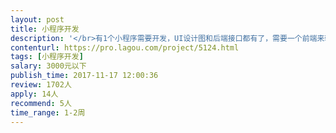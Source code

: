```yaml
---                
layout: post       
title: 小程序开发           
description: '</br>有1个小程序需要开发，UI设计图和后端接口都有了，需要一个前端来辅助开发。</br></br>1.总共只有10个页面，页面内容也很简单；</br>2.UI设计图和后端接口都有了；</br>3.希望做事麻利点的前端合作，这个项目做好了，后期还有大量项目可以合作。</br></br>由于项目不难，希望真诚合作，请勿狮子大开口。</br>'     
contenturl: https://pro.lagou.com/project/5124.html      
tags: [小程序开发]            
salary: 3000元以下          
publish_time: 2017-11-17 12:00:36         
review: 1702人                   
apply: 14人                   
recommend: 5人                   
time_range: 1-2周              
---                 
```

